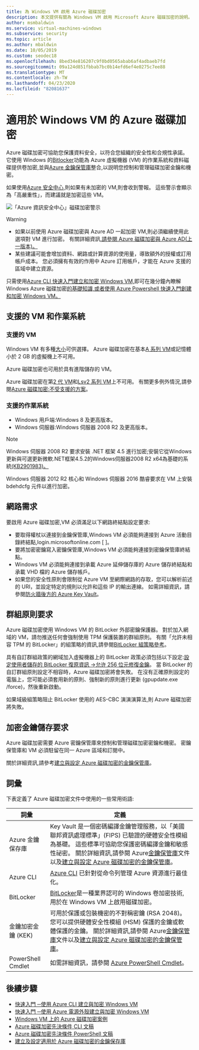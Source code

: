```yaml
---
title: 為 Windows VM 啟用 Azure 磁碟加密
description: 本文提供有關為 Windows VM 啟用 Microsoft Azure 磁碟加密的說明。
author: msmbaldwin
ms.service: virtual-machines-windows
ms.subservice: security
ms.topic: article
ms.author: mbaldwin
ms.date: 10/05/2019
ms.custom: seodec18
ms.openlocfilehash: 8bed34e816207c9f0bd0565abab6af4adbaeb7fd
ms.sourcegitcommit: 09a124d851fbbab7bc0b14efd6ef4e0275c7ee88
ms.translationtype: MT
ms.contentlocale: zh-TW
ms.lasthandoff: 04/23/2020
ms.locfileid: "82081637"
---
```

# <a name="azure-disk-encryption-for-windows-vms"></a>適用於 Windows VM 的 Azure 磁碟加密 

Azure 磁碟加密可協助您保護資料安全，以符合您組織的安全性和合規性承諾。 它使用 Windows 的[Bitlocker](https://en.wikipedia.org/wiki/BitLocker)功能為 Azure 虛擬機器 (VM) 的作業系統和資料磁碟提供卷加密,並與[Azure 金鑰保管庫](../../key-vault/index.yml)整合,以説明您控制和管理磁碟加密金鑰和機密。 

如果使用[Azure 安全中心](../../security-center/index.yml),則如果有未加密的 VM,則會收到警報。 這些警示會顯示為「高嚴重性」，而建議就是加密這些 VM。

![「Azure 資訊安全中心」磁碟加密警示](../media/disk-encryption/security-center-disk-encryption-fig1.png)

> [!WARNING]
> - 如果以前使用 Azure 磁碟加密與 Azure AD 一起加密 VM,則必須繼續使用此選項對 VM 進行加密。 有關詳細資訊[,請參閱 Azure 磁碟加密與 Azure AD(上一版本)。](disk-encryption-overview-aad.md) 
> - 某些建議可能會增加資料、網路或計算資源的使用量，導致額外的授權或訂用帳戶成本。 您必須擁有有效的作用中 Azure 訂用帳戶，才能在 Azure 支援的區域中建立資源。

只需使用[Azure CLI 快速入門建立和加密 Windows VM,](disk-encryption-cli-quickstart.md)即可在幾分鐘內瞭解 Windows Azure 磁碟加密[的基礎知識,或者使用 Azure Powershell 快速入門創建和加密 Windows VM。](disk-encryption-powershell-quickstart.md)

## <a name="supported-vms-and-operating-systems"></a>支援的 VM 和作業系統

### <a name="supported-vms"></a>支援的 VM

Windows VM 有多種[大小](sizes-general.md)可供選擇。 Azure 磁碟加密在基本[A 系列 VM](https://azure.microsoft.com/pricing/details/virtual-machines/series/)或記憶體小於 2 GB 的虛擬機上不可用。

Azure 磁碟加密也可用於具有進階儲存的 VM。

Azure 磁碟加密在第[2 代 VM](generation-2.md#generation-1-vs-generation-2-capabilities)和[Lsv2 系列 VM](../lsv2-series.md)上不可用。 有關更多例外情況,請參閱[Azure 磁碟加密:不受支援的方案](disk-encryption-windows.md#unsupported-scenarios)。

### <a name="supported-operating-systems"></a>支援的作業系統

- Windows 用戶端:Windows 8 及更高版本。
- Windows 伺服器:Windows 伺服器 2008 R2 及更高版本。  
 
> [!NOTE]
> Windows 伺服器 2008 R2 要求安裝 .NET 框架 4.5 進行加密;安裝它從Windows更新與可選更新微軟.NET框架4.5.2的Windows伺服器2008 R2 x64為基礎的系統[(KB2901983)。](https://www.catalog.update.microsoft.com/Search.aspx?q=KB2901983)  
>  
> Windows 伺服器 2012 R2 核心和 Windows 伺服器 2016 酷睿要求在 VM 上安裝 bdehdcfg 元件以進行加密。


## <a name="networking-requirements"></a>網路需求
要啟用 Azure 磁碟加密,VM 必須滿足以下網路終結點設定要求:
  - 要取得權杖以連接到金鑰保管庫,Windows VM 必須能夠連接到 Azure 活動目錄終結點,login.microsoftonline.com \[ \]。
  - 要將加密密鑰寫入密鑰保管庫,Windows VM 必須能夠連接到密鑰保管庫終結點。
  - Windows VM 必須能夠連接到承載 Azure 延伸儲存庫的 Azure 儲存終結點和承載 VHD 檔的 Azure 儲存帳戶。
  -  如果您的安全性原則會限制從 Azure VM 至網際網路的存取，您可以解析前述的 URI，並設定特定的規則以允許和這些 IP 的輸出連線。 如需詳細資訊，請參閱[防火牆後方的 Azure Key Vault](../../key-vault/general/access-behind-firewall.md)。    


## <a name="group-policy-requirements"></a>群組原則要求

Azure 磁碟加密使用 Windows VM 的 BitLocker 外部密鑰保護器。 對於加入網域的 VM，請勿推送任何會強制使用 TPM 保護裝置的群組原則。 有關「允許未相容 TPM 的 BitLocker」的組策略的資訊,請參閱[BitLocker 組策略參考](/windows/security/information-protection/bitlocker/bitlocker-group-policy-settings#bkmk-unlockpol1)。

具有自訂群組政策的網域加入虛擬機器上的 BitLocker 政策必須包括以下設定:[設定使用者儲存的 BitLocker 復原資訊 ->允许 256 位元修復金鑰](/windows/security/information-protection/bitlocker/bitlocker-group-policy-settings)。 當 BitLocker 的自訂群組原則設定不相容時，Azure 磁碟加密將會失敗。 在沒有正確原則設定的電腦上，您可能必須套用新的原則、強制新的原則進行更新 (gpupdate.exe /force)，然後重新啟動。

如果域級組策略阻止 BitLocker 使用的 AES-CBC 演演演算法,則 Azure 磁碟加密將失敗。

## <a name="encryption-key-storage-requirements"></a>加密金鑰儲存要求  

Azure 磁碟加密需要 Azure 密鑰保管庫來控制和管理磁碟加密密鑰和機密。 密鑰保管庫和 VM 必須駐留在同一 Azure 區域和訂閱中。

關於詳細資訊,請參考[建立與設定 Azure 磁碟加密的金鑰保管庫](disk-encryption-key-vault.md)。

## <a name="terminology"></a>詞彙
下表定義了 Azure 磁碟加密文件中使用的一些常用術語:

| 詞彙 | 定義 |
| --- | --- |
| Azure 金鑰保存庫 | Key Vault 是一個密碼編譯金鑰管理服務，以「美國聯邦資訊處理標準」(FIPS) 已驗證的硬體安全性模組為基礎。 這些標準可協助您保護密碼編譯金鑰和敏感性祕密。 關於詳細資訊,請參閱 Azure[金鑰保管庫](https://azure.microsoft.com/services/key-vault/)文件以及[建立與設定 Azure 磁碟加密的金鑰保管庫](disk-encryption-key-vault.md)。 |
| Azure CLI | [Azure CLI](/cli/azure/install-azure-cli) 已針對從命令列管理 Azure 資源進行最佳化。|
| BitLocker |[BitLocker](https://technet.microsoft.com/library/hh831713.aspx)是一種業界認可的 Windows 卷加密技術,用於在 Windows VM 上啟用磁碟加密。 |
| 金鑰加密金鑰 (KEK) | 可用於保護或包裝機密的不對稱密鑰 (RSA 2048)。 您可以提供硬體安全性模組 (HSM) 保護的金鑰或軟體保護的金鑰。 關於詳細資訊,請參閱 Azure[金鑰保管庫](https://azure.microsoft.com/services/key-vault/)文件以及[建立與設定 Azure 磁碟加密的金鑰保管庫](disk-encryption-key-vault.md)。 |
| PowerShell Cmdlet | 如需詳細資訊，請參閱 [Azure PowerShell Cmdlet](/powershell/azure/overview)。 |


## <a name="next-steps"></a>後續步驟

- [快速入門 ─使用 Azure CLI 建立與加密 Windows VM](disk-encryption-cli-quickstart.md)
- [快速入門 ─使用 Azure 電源外殼建立與加密 Windows VM](disk-encryption-powershell-quickstart.md)
- [Windows VM 上的 Azure 磁碟加密案例](disk-encryption-windows.md)
- [Azure 磁碟加密先決條件 CLI 文稿](https://github.com/ejarvi/ade-cli-getting-started)
- [Azure 磁碟加密先決條件 PowerShell 文稿](https://github.com/Azure/azure-powershell/tree/master/src/Compute/Compute/Extension/AzureDiskEncryption/Scripts)
- [建立及設定適用於 Azure 磁碟加密的金鑰保存庫](disk-encryption-key-vault.md)



